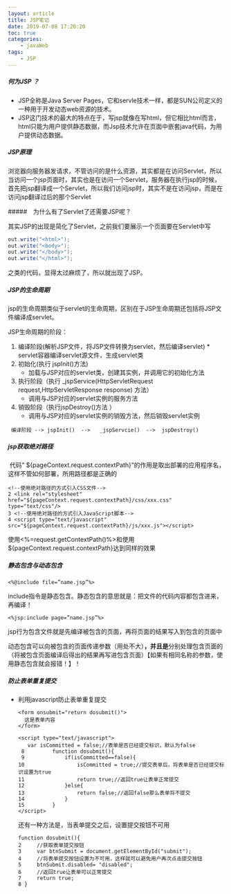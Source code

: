 ```yaml
---
layout: article
title: JSP笔记
date: 2019-07-08 17:20:20
toc: true
categories:
	- javaWeb
tags:
	- JSP
---
```




##### 何为JSP ？

* JSP全称是Java Server Pages，它和servle技术一样，都是SUN公司定义的一种用于开发动态web资源的技术。<!--more-->
* JSP这门技术的最大的特点在于，写jsp就像在写html，但它相比html而言，html只能为用户提供静态数据，而Jsp技术允许在页面中嵌套java代码，为用户提供动态数据。

##### JSP原理

浏览器向服务器发请求，不管访问的是什么资源，其实都是在访问Servlet，所以当访问一个jsp页面时，其实也是在访问一个Servlet，服务器在执行jsp的时候，首先把jsp翻译成一个Servlet，所以我们访问jsp时，其实不是在访问jsp，而是在访问jsp翻译过后的那个Servlet

#####　为什么有了Servlet了还需要JSP呢？

其实JSP的出现是简化了Servlet，之前我们要展示一个页面要在Servlet中写  

```java
out.write("<html>");
out.write("<body>");
out.write("</body>");
out.write("</html>");
```

之类的代码，显得太过麻烦了，所以就出现了JSP。

##### JSP的生命周期

jsp的生命周期类似于servlet的生命周期，区别在于JSP生命周期还包括将JSP文件编译成servlet。

JSP生命周期的阶段：

1. 编译阶段(解析JSP文件，将JSP文件转换为servlet，然后编译servlet)
   *　servlet容器编译servlet源文件，生成servlet类
2. 初始化(执行 jspInit()方法)
   * 加载与JSP对应的servlet类，创建其实例，并调用它的初始化方法
3. 执行阶段（执行 _jspService(HttpServletRequest request,HttpServletResponse response) 方法）
   * 调用与JSP对应的servlet实例的服务方法
4. 销毁阶段（执行jspDestroy()方法 ）
   * 调用与JSP对应的servlet实例的销毁方法，然后销毁servlet实例

```
 编译阶段 --> jspInit()  -->   _jspServcie()  -->  jspDestroy()
```



##### jsp获取绝对路径

​	代码” ${pageContext.request.contextPath}”的作用是取出部署的应用程序名，这样不管如何部署，所用路径都是正确的

```
<!--使用绝对路径的方式引入CSS文件-->
2 <link rel="stylesheet" href="${pageContext.request.contextPath}/css/xxx.css" type="text/css"/>
3 <!--使用绝对路径的方式引入JavaScript脚本-->
4 <script type="text/javascript" src="${pageContext.request.contextPath}/js/xxx.js"></script>
```

使用<%=request.getContextPath()%>和使用${pageContext.request.contextPath}达到同样的效果

##### 静态包含与动态包含

``<%@include file=”name.jsp”%>``

include指令是静态包含。静态包含的意思就是：把文件的代码内容都包含进来，再编译！

``<%jsp:include page=”name.jsp”%>``

jsp行为包含文件就是先编译被包含的页面，再将页面的结果写入到包含的页面中

动态包含可以向被包含的页面传递参数（用处不大）**，并且是**分别处理包含页面的（将被包含页面编译后得出的结果再写进包含页面）【如果有相同名称的参数，使用静态包含就会报错！】！



##### 防止表单重复提交

- 利用javascript防止表单重复提交

  ```
  <form onsubmit="return dosubmit()">
  	这是表单内容
  </form>
  
  <script type="text/javascript">
  	 var isCommitted = false;//表单是否已经提交标识，默认为false
   8         function dosubmit(){
   9             if(isCommitted==false){
  10                 isCommitted = true;//提交表单后，将表单是否已经提交标识设置为true
  11                 return true;//返回true让表单正常提交
  12             }else{
  13                 return false;//返回false那么表单将不提交
  14             }
  15         }
  </script>
  ```

  还有一种方法是，当表单提交之后，设置提交按钮不可用

  ```
  function dosubmit(){
  2     //获取表单提交按钮
  3     var btnSubmit = document.getElementById("submit");
  4     //将表单提交按钮设置为不可用，这样就可以避免用户再次点击提交按钮
  5     btnSubmit.disabled= "disabled";
  6     //返回true让表单可以正常提交
  7     return true;
  8 }
  ```



